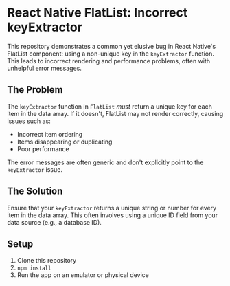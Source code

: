 # React Native FlatList: Incorrect keyExtractor

This repository demonstrates a common yet elusive bug in React Native's FlatList component: using a non-unique key in the `keyExtractor` function.  This leads to incorrect rendering and performance problems, often with unhelpful error messages.

## The Problem

The `keyExtractor` function in `FlatList` *must* return a unique key for each item in the data array.  If it doesn't, FlatList may not render correctly, causing issues such as:

* Incorrect item ordering
* Items disappearing or duplicating
* Poor performance

The error messages are often generic and don't explicitly point to the `keyExtractor` issue.

## The Solution

Ensure that your `keyExtractor` returns a unique string or number for every item in the data array.  This often involves using a unique ID field from your data source (e.g., a database ID).

## Setup

1. Clone this repository
2. `npm install`
3. Run the app on an emulator or physical device
